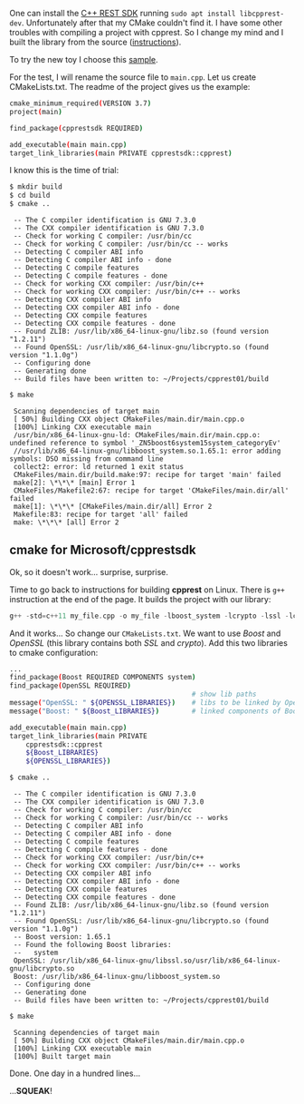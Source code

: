 <!--
.. title: 0x03 building cpprest sample
.. slug: building-cpprest-sample
.. date: 2018-05-27 22:00:00 UTC
.. tags: cpp,rest,cmake
.. category: cmake
.. link: 
.. description: set up cmake for building cpprest sample project
.. type: text
-->

One can install the [C++ REST SDK](https://github.com/Microsoft/cpprestsdk) running 
`sudo apt install libcpprest-dev`. Unfortunately after that my CMake couldn't find it. 
I have some other troubles with compiling a project with cpprest. So I change my mind and 
I built the library from the source 
([instructions](https://github.com/Microsoft/cpprestsdk/wiki/How-to-build-for-Linux)).

To try the new toy I choose this [sample](https://github.com/Microsoft/cpprestsdk/blob/master/Release/samples/BingRequest/bingrequest.cpp).
<!-- TEASER_END -->
For the test, I will rename the source file to `main.cpp`. Let us create CMakeLists.txt. The readme of 
the project gives us the example:
```sh
cmake_minimum_required(VERSION 3.7)
project(main)

find_package(cpprestsdk REQUIRED)

add_executable(main main.cpp)
target_link_libraries(main PRIVATE cpprestsdk::cpprest)
```

I know this is the time of trial:
```sh
$ mkdir build
$ cd build
$ cmake ..
```

```
 -- The C compiler identification is GNU 7.3.0
 -- The CXX compiler identification is GNU 7.3.0
 -- Check for working C compiler: /usr/bin/cc
 -- Check for working C compiler: /usr/bin/cc -- works
 -- Detecting C compiler ABI info
 -- Detecting C compiler ABI info - done
 -- Detecting C compile features
 -- Detecting C compile features - done
 -- Check for working CXX compiler: /usr/bin/c++
 -- Check for working CXX compiler: /usr/bin/c++ -- works
 -- Detecting CXX compiler ABI info
 -- Detecting CXX compiler ABI info - done
 -- Detecting CXX compile features
 -- Detecting CXX compile features - done
 -- Found ZLIB: /usr/lib/x86_64-linux-gnu/libz.so (found version "1.2.11") 
 -- Found OpenSSL: /usr/lib/x86_64-linux-gnu/libcrypto.so (found version "1.1.0g") 
 -- Configuring done
 -- Generating done
 -- Build files have been written to: ~/Projects/cpprest01/build
```

```sh
$ make
```

```
 Scanning dependencies of target main
 [ 50%] Building CXX object CMakeFiles/main.dir/main.cpp.o
 [100%] Linking CXX executable main
 /usr/bin/x86_64-linux-gnu-ld: CMakeFiles/main.dir/main.cpp.o: undefined reference to symbol '_ZN5boost6system15system_categoryEv'
 //usr/lib/x86_64-linux-gnu/libboost_system.so.1.65.1: error adding symbols: DSO missing from command line
 collect2: error: ld returned 1 exit status
 CMakeFiles/main.dir/build.make:97: recipe for target 'main' failed
 make[2]: \*\*\* [main] Error 1
 CMakeFiles/Makefile2:67: recipe for target 'CMakeFiles/main.dir/all' failed
 make[1]: \*\*\* [CMakeFiles/main.dir/all] Error 2
 Makefile:83: recipe for target 'all' failed
 make: \*\*\* [all] Error 2
```


## cmake for Microsoft/cpprestsdk

Ok, so it doesn't work... surprise, surprise.

Time to go back to instructions for building **cpprest** on Linux. There is `g++` instruction 
at the end of the page. It builds the project with our library:

```cpp
g++ -std=c++11 my_file.cpp -o my_file -lboost_system -lcrypto -lssl -lcpprest ./my_file
```

And it works... So change our `CMakeLists.txt`. We want to use *Boost* and *OpenSSL* (this 
library contains both *SSL* and *crypto*). Add this two libraries to cmake configuration:

```sh
...
find_package(Boost REQUIRED COMPONENTS system)
find_package(OpenSSL REQUIRED)
                                             # show lib paths
message("OpenSSL: " ${OPENSSL_LIBRARIES})    # libs to be linked by OpenSSL
message("Boost: " ${Boost_LIBRARIES})        # linked components of Boosta

add_executable(main main.cpp)
target_link_libraries(main PRIVATE
    cpprestsdk::cpprest
    ${Boost_LIBRARIES}
    ${OPENSSL_LIBRARIES})

```

```sh
$ cmake ..
```

```
 -- The C compiler identification is GNU 7.3.0
 -- The CXX compiler identification is GNU 7.3.0
 -- Check for working C compiler: /usr/bin/cc
 -- Check for working C compiler: /usr/bin/cc -- works
 -- Detecting C compiler ABI info
 -- Detecting C compiler ABI info - done
 -- Detecting C compile features
 -- Detecting C compile features - done
 -- Check for working CXX compiler: /usr/bin/c++
 -- Check for working CXX compiler: /usr/bin/c++ -- works
 -- Detecting CXX compiler ABI info
 -- Detecting CXX compiler ABI info - done
 -- Detecting CXX compile features
 -- Detecting CXX compile features - done
 -- Found ZLIB: /usr/lib/x86_64-linux-gnu/libz.so (found version "1.2.11") 
 -- Found OpenSSL: /usr/lib/x86_64-linux-gnu/libcrypto.so (found version "1.1.0g") 
 -- Boost version: 1.65.1
 -- Found the following Boost libraries:
 --   system
 OpenSSL: /usr/lib/x86_64-linux-gnu/libssl.so/usr/lib/x86_64-linux-gnu/libcrypto.so
 Boost: /usr/lib/x86_64-linux-gnu/libboost_system.so
 -- Configuring done
 -- Generating done
 -- Build files have been written to: ~/Projects/cpprest01/build
```

```sh
$ make
```

```
 Scanning dependencies of target main
 [ 50%] Building CXX object CMakeFiles/main.dir/main.cpp.o
 [100%] Linking CXX executable main
 [100%] Built target main
```

Done. One day in a hundred lines...

...**SQUEAK**!
